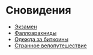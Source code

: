 Сновидения
==========

+ [Экзамен](http://it-the-drote.tk/dream/29-09-2013-Экзамен)
+ [Фаллоарахниды](http://it-the-drote.tk/dream/25-09-2013-Фаллоарахниды)
+ [Одежда за биткоины](http://it-the-drote.tk/dream/25-09-2013-Одежда-за-биткоины)
+ [Странное велопутешествие](http://it-the-drote.tk/dream/24-09-2013-Велопутешествие)
